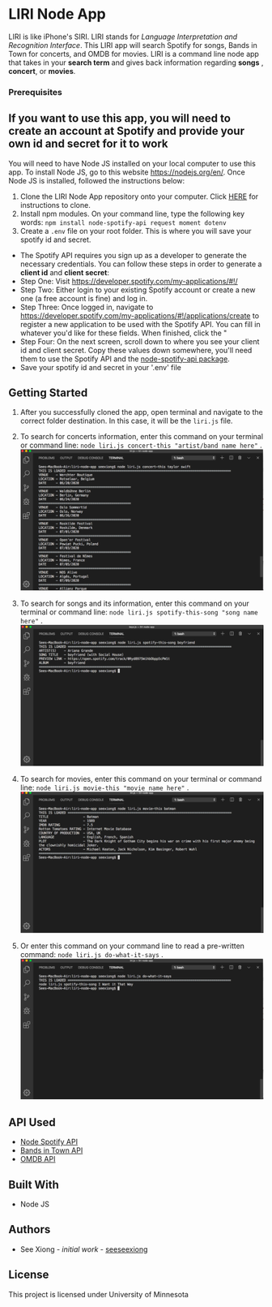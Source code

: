 # LIRI Node App

LIRI is like iPhone's SIRI. LIRI stands for _Language Interpretation and Recognition Interface_.
This LIRI app will search Spotify for songs, Bands in Town for concerts, and OMDB for movies.
LIRI is a command line node app that takes in your **search term** and gives back information regarding **songs** , **concert**, or **movies**.

### Prerequisites
## If you want to use this app, you will need to create an account at Spotify and provide your own id and secret for it to work

You will need to have Node JS installed on your local computer to use this app.  To install Node JS, go to this website <https://nodejs.org/en/>.  Once Node JS is installed, followed the instructions below:
1. Clone the LIRI Node App repository onto your computer. Click [HERE](https://help.github.com/articles/cloning-a-repository/) for instructions to clone.  
2. Install npm modules. On your command line, type the following key words: `npm install node-spotify-api request moment dotenv`
3. Create a `.env` file on your root folder.  This is where you will save your spotify id and secret.
* The Spotify API requires you sign up as a developer to generate the necessary credentials. You can follow these steps in order to generate a **client id** and **client secret**:
* Step One: Visit <https://developer.spotify.com/my-applications/#!/>
* Step Two: Either login to your existing Spotify account or create a new one (a free account is fine) and log in.
* Step Three: Once logged in, navigate to <https://developer.spotify.com/my-applications/#!/applications/create> to register a new application to be used with the Spotify API. You can fill in whatever you'd like for these fields. When finished, click the "
* Step Four: On the next screen, scroll down to where you see your client id and client secret. Copy these values down somewhere, you'll need them to use the Spotify API and the [node-spotify-api package](https://www.npmjs.com/package/node-spotify-api).
* Save your spotify id and secret in your '.env' file

## Getting Started

1. After you successfully cloned the app, open terminal and navigate to the correct folder destination. In this case, it will be the `liri.js` file.

2. To search for concerts information, enter this command on your terminal or command line:
 `node liri.js concert-this "artist/band name here"` .
![](images/concert.png)

3. To search for songs and its information, enter this command on your terminal or command line:
`node liri.js spotify-this-song "song name here"` .
![](images/spotifySong.png)

4. To search for movies, enter this command on your terminal or command line:
`node liri.js movie-this "movie name here"` .
![](images/searchMovie.png)

5. Or enter this command on your command line to read a pre-written command: 
`node liri.js do-what-it-says` .
![](images/doWhatItSays.png)

## API Used

* [Node Spotify API](https://www.npmjs.com/package/node-spotify-api)
* [Bands in Town API](http://www.artists.bandsintown.com/bandsintown-api)
* [OMDB API](http://www.omdbapi.com/)

## Built With

* Node JS

## Authors

* See Xiong - _initial work_ - [seeseexiong]( https://github.com/seeseexiong)

## License

This project is licensed under University of Minnesota

